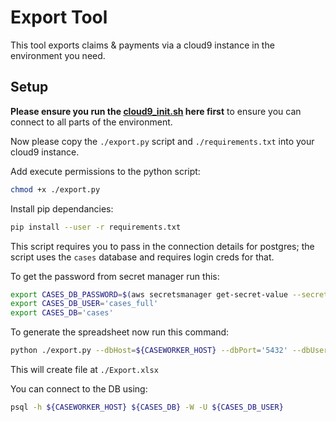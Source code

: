 # Export Tool

This tool exports claims & payments via a cloud9 instance in the environment you need.

## Setup

**Please ensure you run the [cloud9_init.sh]('../cloud9/README.md) here first** to ensure you can connect to all parts of the environment.

Now please copy the `./export.py` script and `./requirements.txt` into your cloud9 instance.

Add execute permissions to the python script:

```bash
chmod +x ./export.py
```

Install pip dependancies:

```bash
pip install --user -r requirements.txt
```


This script requires you to pass in the connection details for postgres; the script uses the `cases` database and requires login creds for that.

To get the password from secret manager run this:

```bash
export CASES_DB_PASSWORD=$(aws secretsmanager get-secret-value --secret-id ${ACCOUNT}/opg_refunds_db_cases_full_password | jq -r .'SecretString')
export CASES_DB_USER='cases_full'
export CASES_DB='cases'
```


To generate the spreadsheet now run this command:

```bash
python ./export.py --dbHost=${CASEWORKER_HOST} --dbPort='5432' --dbUser="${CASES_DB_USER}" --dbPwd="${CASES_DB_PASSWORD}" --db=${CASES_DB}
```

This will create file at `./Export.xlsx`


You can connect to the DB using:

```bash
psql -h ${CASEWORKER_HOST} ${CASES_DB} -W -U ${CASES_DB_USER}
```
